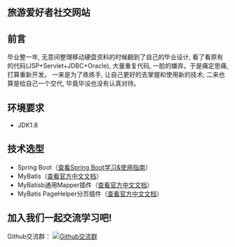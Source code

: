 ## 旅游爱好者社交网站

## 前言
毕业整一年, 无意间整理移动硬盘资料的时候翻到了自己的毕业设计, 看了看原有的代码(JSP+Servlet+JDBC+Oracle), 大量重复代码, 一脸的嫌弃。于是痛定思痛, 打算重新开发。 一来是为了练练手, 让自己更好的去掌握和使用新的技术; 二来也算是给自己一个交代, 毕竟毕设也没有认真对待。<br />

## 环境要求
- JDK1.8

## 技术选型
- Spring Boot（[查看Spring Boot学习&使用指南](http://www.jianshu.com/p/1a9fd8936bd8)）
- MyBatis（[查看官方中文文档](http://www.mybatis.org/mybatis-3/zh/index.html)）
- MyBatisb通用Mapper插件（[查看官方中文文档](https://mapperhelper.github.io/docs/)）
- MyBatis PageHelper分页插件（[查看官方中文文档](https://pagehelper.github.io/)）

## 加入我们一起交流学习吧!
<div class="text-center">
	Github交流群：
	<a target="_blank" href="//shang.qq.com/wpa/qunwpa?idkey=fc6d021a1e1d1155847180863178d3b8111783f33abf6cfda0efe998e209a454"><img border="0" src="https://github.com/zhaohaihao/Java-Design-Patterns/blob/master/group.png" alt="Github交流群" title="Github交流群"></a>
</div>